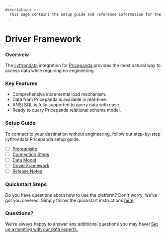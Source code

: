 ```yaml
---
description: >-
  This page contains the setup guide and reference information for the Pricepanda source connector.
---
```


# Driver Framework

### Overview

The [Lyftrondata](https://www.lyftrondata.com/) integration for [Pricepanda](https://www.lyftrondata.com/integration/pricepanda/)[ ](https://www.lyftrondata.com/integration/pricepanda/)provides the most natural way to access data while requiring no engineering.

### Key Features

* Comprehensive incremental load mechanism.
* Data from Pricepanda is available in real-time.&#x20;
* ANSI SQL is fully supported to query data with ease.
* Ready to query Pricepanda relational schema model.

### Setup Guide

To connect to your destination without engineering, follow our step-by-step Lyftrondata Pricepanda setup guide.

* [ ] [Prerequisite](../../marketing-analytics/pricepanda/prerequisite.md)
* [ ] [Connection Steps](../../marketing-analytics/pricepanda/connection-steps.md)
* [ ] [Data Model](../../marketing-analytics/pricepanda/data-model/)
* [ ] [Driver Framework](../../marketing-analytics/pricepanda/driver-framework/)
* [ ] [Release Notes](../../marketing-analytics/pricepanda/release-notes.md)

### Quickstart Steps

Do you have questions about how to use the platform? Don't worry; we've got you covered. Simply follow the quickstart instructions [here](../../../quickstart-steps.md).

### Questions? <a href="#questions" id="questions"></a>

We're always happy to answer any additional questions you may have! [Set up a meeting with our data experts.](https://www.lyftrondata.com/book-a-meeting/)


